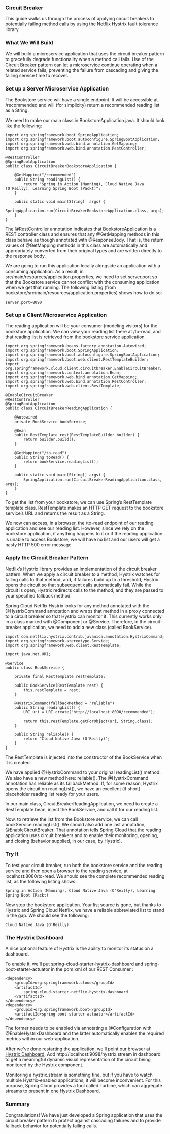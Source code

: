 ### Circuit Breaker
This guide walks us through the process of applying circuit breakers to potentially failing method calls by using the Netflix Hystrix fault tolerance library.

### What We Will Build
We will build a microservice application that uses the circuit breaker pattern to gracefully degrade functionality when a method call fails. Use of the Circuit Breaker pattern can let a microservice continue operating when a related service fails, preventing the failure from cascading and giving the failing service time to recover.

### Set up a Server Microservice Application
The Bookstore service will have a single endpoint. It will be accessible at /recommended and will (for simplicity) return a recommended reading list as a String.

We need to make our main class in BookstoreApplication.java. It should look like the following:

```
import org.springframework.boot.SpringApplication;
import org.springframework.boot.autoconfigure.SpringBootApplication;
import org.springframework.web.bind.annotation.GetMapping;
import org.springframework.web.bind.annotation.RestController;

@RestController
@SpringBootApplication
public class CircuitBreakerBookstoreApplication {

	@GetMapping("/recommended")
	public String readingList() {
		return "Spring in Action (Manning), Cloud Native Java (O'Reilly), Learning Spring Boot (Packt)";
	}

	public static void main(String[] args) {
		SpringApplication.run(CircuitBreakerBookstoreApplication.class, args);
	}
}
```

The @RestController annotation indicates that BookstoreApplication is a REST controller class and ensures that any @GetMapping methods in this class behave as though annotated with @ResponseBody. That is, the return values of @GetMapping methods in this class are automatically and appropriately converted from their original types and are written directly to the response body.

We are going to run this application locally alongside an application with a consuming application. As a result, in src/main/resources/application.properties, we need to set server.port so that the Bookstore service cannot conflict with the consuming application when we get that running. The following listing (from bookstore/src/main/resources/application.properties) shows how to do so:

```
server.port=8090
```

### Set up a Client Microservice Application
The reading application will be your consumer (modeling visitors) for the bookstore application. We can view your reading list there at /to-read, and that reading list is retrieved from the bookstore service application.

```
import org.springframework.beans.factory.annotation.Autowired;
import org.springframework.boot.SpringApplication;
import org.springframework.boot.autoconfigure.SpringBootApplication;
import org.springframework.boot.web.client.RestTemplateBuilder;
import org.springframework.cloud.client.circuitbreaker.EnableCircuitBreaker;
import org.springframework.context.annotation.Bean;
import org.springframework.web.bind.annotation.GetMapping;
import org.springframework.web.bind.annotation.RestController;
import org.springframework.web.client.RestTemplate;

@EnableCircuitBreaker
@RestController
@SpringBootApplication
public class CircuitBreakerReadingApplication {

	@Autowired
	private BookService bookService;

	@Bean
	public RestTemplate rest(RestTemplateBuilder builder) {
		return builder.build();
	}

	@GetMapping("/to-read")
	public String toRead() {
		return bookService.readingList();
	}

	public static void main(String[] args) {
		SpringApplication.run(CircuitBreakerReadingApplication.class, args);
	}
}
```
To get the list from your bookstore, we can use Spring’s RestTemplate template class. RestTemplate makes an HTTP GET request to the bookstore service’s URL and returns the result as a String.

We now can access, in a browser, the /to-read endpoint of our reading application and see our reading list. However, since we rely on the bookstore application, if anything happens to it or if the reading application is unable to access Bookstore, we will have no list and our users will get a nasty HTTP 500 error message.

### Apply the Circuit Breaker Pattern
Netflix’s Hystrix library provides an implementation of the circuit breaker pattern. When we apply a circuit breaker to a method, Hystrix watches for failing calls to that method, and, if failures build up to a threshold, Hystrix opens the circuit so that subsequent calls automatically fail. While the circuit is open, Hystrix redirects calls to the method, and they are passed to your specified fallback method.

Spring Cloud Netflix Hystrix looks for any method annotated with the @HystrixCommand annotation and wraps that method in a proxy connected to a circuit breaker so that Hystrix can monitor it. This currently works only in a class marked with @Component or @Service. Therefore, in the circuit-breaker application, we need to add a new class (called BookService).

```
import com.netflix.hystrix.contrib.javanica.annotation.HystrixCommand;
import org.springframework.stereotype.Service;
import org.springframework.web.client.RestTemplate;

import java.net.URI;

@Service
public class BookService {

	private final RestTemplate restTemplate;

	public BookService(RestTemplate rest) {
		this.restTemplate = rest;
	}

	@HystrixCommand(fallbackMethod = "reliable")
	public String readingList() {
		URI uri = URI.create("http://localhost:8090/recommended");

		return this.restTemplate.getForObject(uri, String.class);
	}

	public String reliable() {
		return "Cloud Native Java (O'Reilly)";
	}
}
```

The RestTemplate is injected into the constructor of the BookService when it is created.

We have applied @HystrixCommand to your original readingList() method. We also have a new method here: reliable(). The @HystrixCommand annotation has reliable as its fallbackMethod. If, for some reason, Hystrix opens the circuit on readingList(), we have an excellent (if short) placeholder reading list ready for your users.


In our main class, CircuitBreakerReadingApplication, we need to create a RestTemplate bean, inject the BookService, and call it for our reading list.

Now, to retrieve the list from the Bookstore service, we can call bookService.readingList(). We should also add one last annotation, @EnableCircuitBreaker. That annotation tells Spring Cloud that the reading application uses circuit breakers and to enable their monitoring, opening, and closing (behavior supplied, in our case, by Hystrix).

### Try It
To test your circuit breaker, run both the bookstore service and the reading service and then open a browser to the reading service, at localhost:8080/to-read. We should see the complete recommended reading list, as the following listing shows:

```
Spring in Action (Manning), Cloud Native Java (O'Reilly), Learning Spring Boot (Packt)
```

Now stop the bookstore application. Your list source is gone, but thanks to Hystrix and Spring Cloud Netflix, we have a reliable abbreviated list to stand in the gap. We should see the following:

```
Cloud Native Java (O'Reilly)
```

### The Hystrix Dashboard
A nice optional feature of Hystrix is the ability to monitor its status on a dashboard.

To enable it, we'll put spring-cloud-starter-hystrix-dashboard and spring-boot-starter-actuator in the pom.xml of our REST Consumer :

```
<dependency>
	<groupId>org.springframework.cloud</groupId>
	<artifactId>
		spring-cloud-starter-netflix-hystrix-dashboard
	</artifactId>
</dependency>
<dependency>
	<groupId>org.springframework.boot</groupId>
	<artifactId>spring-boot-starter-actuator</artifactId>
</dependency>
```

The former needs to be enabled via annotating a @Configuration with @EnableHystrixDashboard and the latter automatically enables the required metrics within our web-application.

After we've done restarting the application, we'll point our browser at [Hystrix Dashboard](http://localhost:8080/hystrix), Add http://localhost:9098/hystrix.stream in dashboard to get a meaningful dynamic visual representation of the circuit being monitored by the Hystrix component.

Monitoring a hystrix.stream is something fine, but if you have to watch multiple Hystrix-enabled applications, it will become inconvenient. For this purpose, Spring Cloud provides a tool called Turbine, which can aggregate streams to present in one Hystrix Dashboard.

### Summary
Congratulations! We have just developed a Spring application that uses the circuit breaker pattern to protect against cascading failures and to provide fallback behavior for potentially failing calls.
